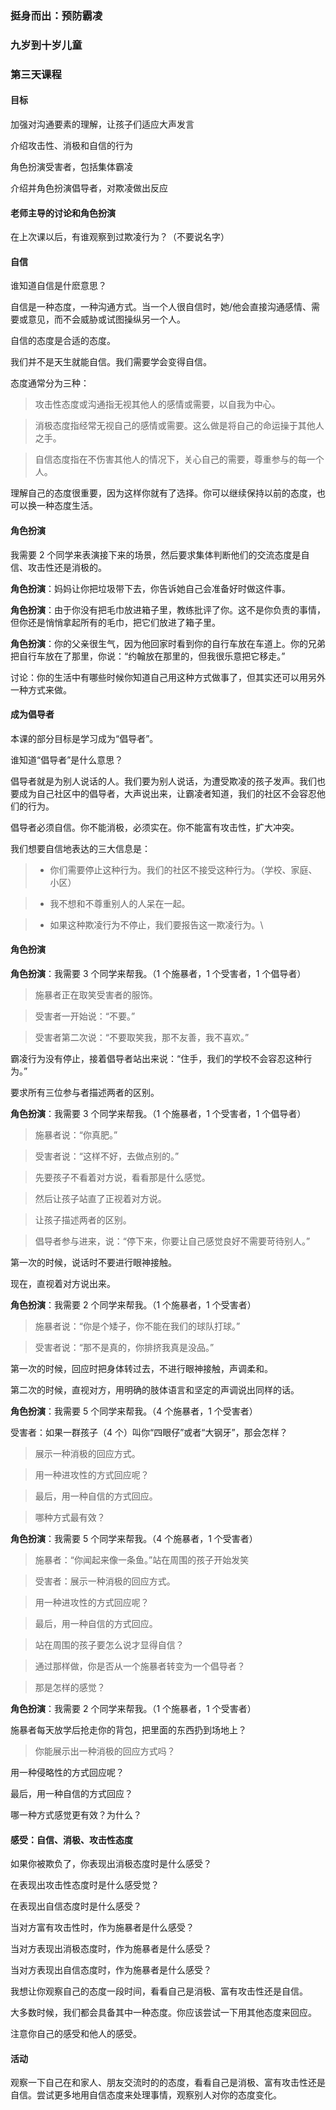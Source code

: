 ### 挺身而出：预防霸凌

### 九岁到十岁儿童

### 第三天课程

#### 目标

加强对沟通要素的理解，让孩子们适应大声发言

介绍攻击性、消极和自信的行为

角色扮演受害者，包括集体霸凌

介绍并角色扮演倡导者，对欺凌做出反应

#### 老师主导的讨论和角色扮演

在上次课以后，有谁观察到过欺凌行为？（不要说名字）

#### 自信

谁知道自信是什麽意思？

自信是一种态度，一种沟通方式。当一个人很自信时，她/他会直接沟通感情、需要或意见，而不会威胁或试图操纵另一个人。

自信的态度是合适的态度。

我们并不是天生就能自信。我们需要学会变得自信。

态度通常分为三种：

> 攻击性态度或沟通指无视其他人的感情或需要，以自我为中心。

> 消极态度指经常无视自己的感情或需要。这么做是将自己的命运操于其他人之手。

> 自信态度指在不伤害其他人的情况下，关心自己的需要，尊重参与的每一个人。

理解自己的态度很重要，因为这样你就有了选择。你可以继续保持以前的态度，也可以换一种态度生活。

#### 角色扮演

我需要 2 个同学来表演接下来的场景，然后要求集体判断他们的交流态度是自信、攻击性还是消极的。

**角色扮演**：妈妈让你把垃圾带下去，你告诉她自己会准备好时做这件事。

**角色扮演**：由于你没有把毛巾放进箱子里，教练批评了你。这不是你负责的事情，但你还是悄悄拿起所有的毛巾，把它们放进了箱子里。

**角色扮演**：你的父亲很生气，因为他回家时看到你的自行车放在车道上。你的兄弟把自行车放在了那里，你说：“约翰放在那里的，但我很乐意把它移走。”

讨论：你的生活中有哪些时候你知道自己用这种方式做事了，但其实还可以用另外一种方式来做。

#### 成为倡导者

本课的部分目标是学习成为“倡导者”。

谁知道“倡导者”是什么意思？

倡导者就是为别人说话的人。我们要为别人说话，为遭受欺凌的孩子发声。我们也要成为自己社区中的倡导者，大声说出来，让霸凌者知道，我们的社区不会容忍他们的行为。

倡导者必须自信。你不能消极，必须实在。你不能富有攻击性，扩大冲突。

我们想要自信地表达的三大信息是：

>* 你们需要停止这种行为。我们的社区不接受这种行为。（学校、家庭、小区）

>* 我不想和不尊重别人的人呆在一起。

>* 如果这种欺凌行为不停止，我们要报告这一欺凌行为。\\

#### 角色扮演

**角色扮演**：我需要 3 个同学来帮我。（1 个施暴者，1 个受害者，1 个倡导者）

> 施暴者正在取笑受害者的服饰。

> 受害者一开始说：“不要。”

> 受害者第二次说：“不要取笑我，那不友善，我不喜欢。”

霸凌行为没有停止，接着倡导者站出来说：“住手，我们的学校不会容忍这种行为。”

要求所有三位参与者描述两者的区别。

**角色扮演**：我需要 3 个同学来帮我。（1 个施暴者，1 个受害者，1 个倡导者）

> 施暴者说：“你真肥。”

> 受害者说：“这样不好，去做点别的。”

> 先要孩子不看着对方说，看看那是什么感觉。

> 然后让孩子站直了正视着对方说。

> 让孩子描述两者的区别。

> 倡导者参与进来，说：“停下来，你要让自己感觉良好不需要苛待别人。”

第一次的时候，说话时不要进行眼神接触。

现在，直视着对方说出来。

**角色扮演**：我需要 2 个同学来帮我。（1 个施暴者，1 个受害者）

> 施暴者说：“你是个矮子，你不能在我们的球队打球。”

> 受害者说：“那不是真的，你排挤我真是没品。”

第一次的时候，回应时把身体转过去，不进行眼神接触，声调柔和。

第二次的时候，直视对方，用明确的肢体语言和坚定的声调说出同样的话。

**角色扮演**：我需要 5 个同学来帮我。（4 个施暴者，1 个受害者）

受害者：如果一群孩子（4 个）叫你“四眼仔”或者“大钢牙”，那会怎样？ 

> 展示一种消极的回应方式。

> 用一种进攻性的方式回应呢？

> 最后，用一种自信的方式回应。

> 哪种方式最有效？

**角色扮演**：我需要 5 个同学来帮我。（4 个施暴者，1 个受害者）

> 施暴者：“你闻起来像一条鱼。”站在周围的孩子开始发笑

> 受害者：展示一种消极的回应方式。

> 用一种进攻性的方式回应呢？

> 最后，用一种自信的方式回应。

> 站在周围的孩子要怎么说才显得自信？

> 通过那样做，你是否从一个施暴者转变为一个倡导者？

> 那是怎样的感觉？

**角色扮演**：我需要 2 个同学来帮我。（1 个施暴者，1 个受害者）

施暴者每天放学后抢走你的背包，把里面的东西扔到场地上？

> 你能展示出一种消极的回应方式吗？

 用一种侵略性的方式回应呢？



 最后，用一种自信的方式回应？



哪一种方式感觉更有效？为什么？


#### 感受：自信、消极、攻击性态度



如果你被欺负了，你表现出消极态度时是什么感受？



在表现出攻击性态度时是什么感受觉？



在表现出自信态度时是什么感受？



当对方富有攻击性时，作为施暴者是什么感受？



当对方表现出消极态度时，作为施暴者是什么感受？



当对方表现出自信态度时，作为施暴者是什么感受？



我想让你观察自己的态度一段时间，看看自己是消极、富有攻击性还是自信。



大多数时候，我们都会具备其中一种态度。你应该尝试一下用其他态度来回应。



注意你自己的感受和他人的感受。



#### 活动



观察一下自己在和家人、朋友交流时的的态度，看看自己是消极、富有攻击性还是自信。尝试更多地用自信态度来处理事情，观察别人对你的态度变化。





